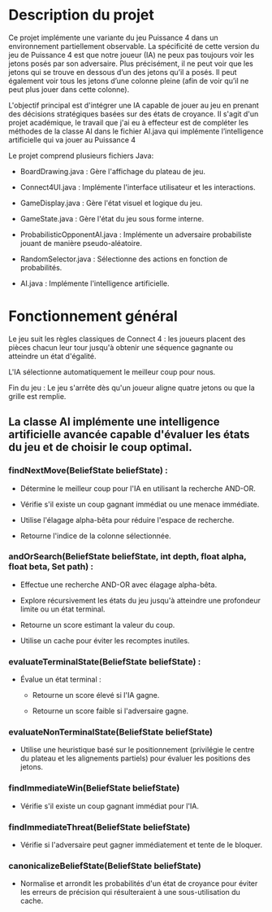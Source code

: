 # Description du projet

Ce projet implémente une variante du jeu Puissance 4 dans un environnement partiellement observable. La spécificité de cette version du jeu de Puissance 4 est que notre joueur (IA) ne peux pas toujours voir les jetons posés par son adversaire. Plus précisément, il ne peut voir que les jetons qui se trouve en dessous d’un des jetons qu’il a posés. Il peut également voir tous les jetons d’une colonne pleine (afin de voir qu’il ne peut plus jouer dans cette colonne). 

L'objectif principal est d'intégrer une IA capable de jouer au jeu en prenant des décisions stratégiques basées sur des états de croyance. Il s'agit d'un projet académique, le travail que j'ai eu à effecteur est de compléter les méthodes de la classe AI dans le fichier AI.java qui implémente l’intelligence artificielle qui va jouer au Puissance 4

Le projet comprend plusieurs fichiers Java:

* BoardDrawing.java : Gère l'affichage du plateau de jeu.

* Connect4UI.java : Implémente l'interface utilisateur et les interactions.

* GameDisplay.java : Gère l'état visuel et logique du jeu.

* GameState.java : Gère l'état du jeu sous forme interne.

* ProbabilisticOpponentAI.java : Implémente un adversaire probabiliste jouant de manière pseudo-aléatoire.

* RandomSelector.java : Sélectionne des actions en fonction de probabilités.

* AI.java : Implémente l'intelligence artificielle.

# Fonctionnement général

Le jeu suit les règles classiques de Connect 4 : les joueurs placent des pièces chacun leur tour jusqu'à obtenir une séquence gagnante ou atteindre un état d'égalité.

L'IA sélectionne automatiquement le meilleur coup pour nous.

Fin du jeu : Le jeu s'arrête dès qu'un joueur aligne quatre jetons ou que la grille est remplie.

## La classe AI implémente une intelligence artificielle avancée capable d'évaluer les états du jeu et de choisir le coup optimal.

### findNextMove(BeliefState beliefState) : 

* Détermine le meilleur coup pour l'IA en utilisant la recherche AND-OR.

* Vérifie s'il existe un coup gagnant immédiat ou une menace immédiate.

* Utilise l'élagage alpha-bêta pour réduire l'espace de recherche.

* Retourne l'indice de la colonne sélectionnée.

### andOrSearch(BeliefState beliefState, int depth, float alpha, float beta, Set<BeliefState> path) : 

* Effectue une recherche AND-OR avec élagage alpha-bêta.

* Explore récursivement les états du jeu jusqu'à atteindre une profondeur limite ou un état terminal.

* Retourne un score estimant la valeur du coup.

* Utilise un cache pour éviter les recomptes inutiles.
  
### evaluateTerminalState(BeliefState beliefState) :

* Évalue un état terminal :

  * Retourne un score élevé si l'IA gagne.
  
  * Retourne un score faible si l'adversaire gagne.

### evaluateNonTerminalState(BeliefState beliefState)

* Utilise une heuristique basé sur le positionnement (privilégie le centre du plateau et les alignements partiels) pour évaluer les positions des jetons.

### findImmediateWin(BeliefState beliefState)

* Vérifie s'il existe un coup gagnant immédiat pour l'IA.

### findImmediateThreat(BeliefState beliefState)

* Vérifie si l'adversaire peut gagner immédiatement et tente de le bloquer.

### canonicalizeBeliefState(BeliefState beliefState)

* Normalise et arrondit les probabilités d'un état de croyance pour éviter les erreurs de précision qui résulteraient à une sous-utilisation du cache.
